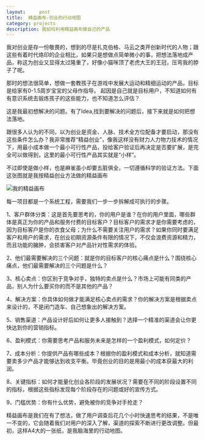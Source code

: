 ```yaml
---
layout:     post
title:  精益画布-创业的行动地图
category: projects
description: 我如何利用精益画布做自己的产品
---
```




我对创业是存一份敬畏的，想到的尽是扎克伯格、马云之类开创新时代的人物；跟这些有着时代烙印的企业相比，如果只是想做点简单微小的事，把想法落地成产品，称这为创业又显得太过隆重了，好像小猫咪顶了老虎大王的王冠，压弯我的脖子了呢。

那时的想法很简单，想做一套教孩子在游戏中发展大运动和精细运动的产品，目标是给家有0-1.5周岁宝宝的父母作指导。
起因是自己就是目标用户，不知道如何有有意识系统去锻炼孩子的这些能力，也不知道怎么评估？

这是我最初想解决的问题。有了Idea,找到要解决的问题后，接下来就是如何把想法落地。

跟很多人认为的不同，以为创业是资金、人脉、技术全方位配备才要启动，那没有这些条件怎么办？我非常推荐“精益创业”，像我这样没有财力人力物力技术的情况下，用最小成本做一个最小可行性产品，投给客户验证后再决定是否要扩展，是完全可以做得到，这里的最小可行性产品其实就是“小样”。

不过即使是做小样，也是麻雀虽小却要五脏俱全，一切遵循科学的验证方法。下面这张图就是我按精益创业方法做的精益画布

![我的精益画布][image-1]

每一项目都是一个系统工程，需要我们一步一步拆解成可执行的步骤。

1、客户群体分类：这是首先要思考的，你的用户是谁？在你的用户里面，哪些群体是真正为你的产品和服务付费的目标客户？目标客户的需求才是你需要考虑的，因为目标客户是你的衣食父母；为什么不需要关注用户的需求？如果你同时要满足客户和用户的需求，在创业初期资源条件有限的情况下，不仅会浪费资源和精力，而且功能的臃肿，会损害客户对产品针对性需求的体验。

2、他们最需要解决的三个问题：就是你的目标客户的核心痛点是什么？围绕核心痛点，他们最需要解决的三个问题是什么？

3、核心卖点：你区别于竞争对手，独特的卖点是什么？市场上可能有同类的产品，别人为什么要买你的而不是其他的产品？

4、解决方案：你具体如何做才能满足核心卖点的需求？你的解决方案是根据卖点来设计的，不是闭门造车、自己想象出的解决方案。

5、销售渠道：产品设计好后如何让更多人接触到？选择一个精准的渠道会让你更快达到你的营销指标。

6、盈利模式：你需要思考产品和服务未来是怎样的一个盈利模式，如何定价？

7、成本分析：你提供产品有哪些成本？根据你的盈利模式和成本分析，就知道需要卖多少产品才能够达到收支平衡。毕竟创业的目的是用最小的成本获最大的利润。

8、关键指标：如何才能量化创业各阶段的发展状况？需要在不同的阶段设置不同的指标，根据这些指标发现每个阶段存在的问题或好的宣传方式。

9、门槛优势：你有什么优势，避免被你的竞争对手抢走？

精益画布是我们在有了想法，做了用户调查后花几个小时快速思考的结果，不是唯一不变的，它会随着我们对用户的深入了解，渠道的探索不断进行更改调整。但最初，这样A4大的一张纸，是我脑海里的行动地图。

[image-1]:	http://olvs25obh.bkt.clouddn.com/%E7%B2%BE%E7%9B%8A%E5%88%9B%E4%B8%9A/jpgjingyichaungye%20.png

